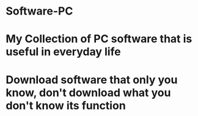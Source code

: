 # Software-PC

# My Collection of PC software that is useful in everyday life


# Download software that only you know, don't download what you don't know its function
